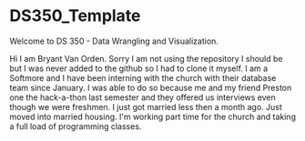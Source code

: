 # DS350_Template

Welcome to DS 350 - Data Wrangling and Visualization.

Hi I am Bryant Van Orden. Sorry I am not using the repository I should be but I was never added to the github so I had to clone it myself. 
I am a Softmore and I have been interning with the church with their database team since January. 
I was able to do so because me and my friend Preston one the hack-a-thon last semester and they offered us interviews even though we were freshmen. 
I just got married less then a month ago. Just moved into married housing. I'm working part time for the church and taking a full load of programming classes.
